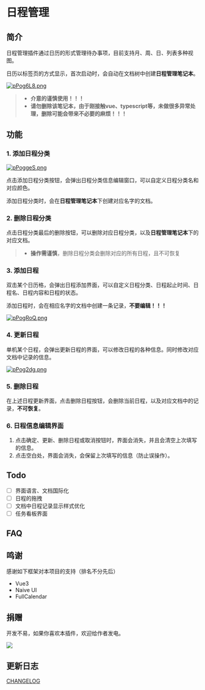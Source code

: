 # 日程管理

## 简介
日程管理插件通过日历的形式管理待办事项，目前支持月、周、日、列表多种视图。

日历以标签页的方式显示，首次启动时，会自动在文档树中创建**日程管理笔记本**。

[![pPog6L8.png](https://z1.ax1x.com/2023/09/22/pPog6L8.png)](https://imgse.com/i/pPog6L8)

 >- **介意的谨慎使用！！！**
 >- **请勿删除该笔记本，由于刚接触vue、typescript等，未做很多异常处理，删除可能会带来不必要的麻烦！！！**

## 功能
### 1. 添加日程分类
[![pPoggeS.png](https://z1.ax1x.com/2023/09/22/pPoggeS.png)](https://imgse.com/i/pPoggeS)

点击添加日程分类按钮，会弹出日程分类信息编辑窗口，可以自定义日程分类名和对应颜色。

添加日程分类时，会在**日程管理笔记本**下创建对应名字的文档。

### 2. 删除日程分类
点击日程分类最后的删除按钮，可以删除对应日程分类，以及**日程管理笔记本**下的对应文档。

>- **操作需谨慎**，删除日程分类会删除对应的所有日程，且不可恢复

### 3. 添加日程
双击某个日历格，会弹出日程添加界面，可以自定义日程分类、日程起止时间、日程名、日程内容和日程的状态。

添加日程时，会在相应名字的文档中创建一条记录，**不要编辑！！！**

[![pPogRoQ.png](https://z1.ax1x.com/2023/09/22/pPogRoQ.png)](https://imgse.com/i/pPogRoQ)

### 4. 更新日程
单机某个日程，会弹出更新日程的界面，可以修改日程的各种信息。同时修改对应文档中记录的信息。

[![pPog2dg.png](https://z1.ax1x.com/2023/09/22/pPog2dg.png)](https://imgse.com/i/pPog2dg)

### 5. 删除日程
在上述日程更新界面，点击删除日程按钮，会删除当前日程，以及对应文档中的记录，**不可恢复**。

### 6. 日程信息编辑界面
1. 点击确定、更新、删除日程或取消按钮时，界面会消失，并且会清空上次填写的信息。
2. 点击空白处，界面会消失，会保留上次填写的信息（防止误操作）。

## Todo
- [ ] 界面语言、文档国际化
- [ ] 日程的拖拽
- [ ] 文档中日程记录显示样式优化
- [ ] 任务看板界面

## FAQ

## 鸣谢
感谢如下框架对本项目的支持（排名不分先后）
- Vue3
- Naive UI
- FullCalendar

## 捐赠
开发不易，如果你喜欢本插件，欢迎给作者发电。

![](https://raw.gitmirror.com/RogerHuHu/siyuan-plugin-schedule-manager/master/asset/code.png)

## 更新日志
[CHANGELOG](https://github.com/RogerHuHu/siyuan-plugin-schedule-manager/blob/main/CHANGELOG.md)